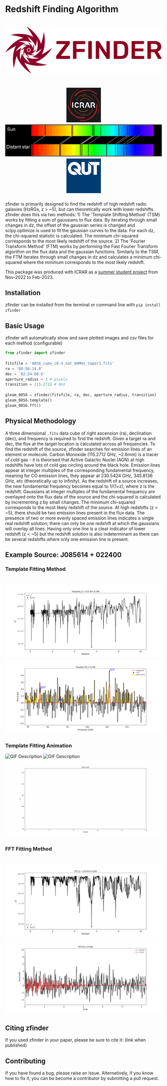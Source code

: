# Redshift Finding Algorithm

<h1 align="left">
  <img src="./figures/Affiliations/zfinder-logo.png">
</h1>

<h1 align="center">
  <img src="./figures/Affiliations/icrar_logo.png" width="111">
  <img src="./figures/Affiliations/redshift.png" width="550">
  <img src="./figures/Affiliations/qut_logo.jpg" width="111">
</h1>

zfinder is primarily designed to find the redshift of high redshift radio galaxies (HzRGs, z > ~5), but can theoretically work with lower redshifts. zfinder does this via two methods: 1) The 'Template Shifting Method' (TSM) works by fitting a sum of gaussians to flux data. By iterating through small changes in dz, the offset of the gaussian series is changed and scipy.optimize is used to fit the gaussian curves to the data. For each dz, the chi-squared statistic is calculated. The minimum chi-squared corresponds to the most likely redshift of the source. 2) The 'Fourier Transform Method' (FTM) works by performing the Fast Fourier Transform algorithm on the flux data and the gaussian functions. Similarly to the TSM, the FTM iterates through small changes in dz and calculates a minimum chi-squared where the minimum corresponds to the most likely redshift.

This package was produced with ICRAR as a [summer student project](https://www.icrar.org/study-with-icrar/studentships/2022-studentship-projects/monster-black-holes-at-the-dawn-of-time/) from Nov-2022 to Feb-2023.

Installation
----------
zfinder can be installed from the terminal or command line with `pip install zfinder`

Basic Usage
-----------

zfinder will automatically show and save plotted images and csv files for each method (configurable)

```python
from zfinder import zfinder

fitsfile = '0856_cube_c0.4_nat_80MHz_taper3.fits'
ra = '08:56:14.8'
dec = '02:24:00.6'
aperture_radius = 3 # pixels
transition = 115.2712 # GHz

gleam_0856 = zfinder(fitsfile, ra, dec, aperture_radius, transition)
gleam_0856.template()
gleam_0856.fft()
```

Physical Methodology
----------

A three dimensional `.fits` data cube of right ascension (ra), declination (dec), and frequency is required to find the redshift. Given a target ra and dec, the flux at the target location is calculated across all frequencies. To find the redshift of the source, zfinder searches for emission lines of an element or molecule. Carbon Monoxide (115.2712 GHz, ~2.6mm) is a tracer of cold gas - it is theorised that Active Galactic Nuclei (AGN) at high redshifts have lots of cold gas circling around the black hole. Emission lines appear at integer multiples of the corresponding fundamental frequency, meaning for CO emission lines, they appear at 230.5424 GHz, 345.8136 GHz, etc (theoretically up to infinity). As the redshift of a source increases, the new fundamental frequency becomes equal to 1/(1+z), where z is the redshift. Gaussians at integer multiples of the fundamental frequency are overlayed onto the flux data of the source and the chi-squared is calculated by incrementing z by small changes. The minimum chi-squared corresponds to the most likely redshift of the source. At high redshifts (z > ~5), there should be two emission lines present in the flux data. The presence of two or more evenly spaced emission lines indicates a single real redshift solution; there can only be one redshift at which the gaussians will overlay all lines. Having only one line is a clear indicator of lower redshift (z < ~5) but the redshift solution is also indeterminant as there can be several redshifts where only one emission line is present.

Example Source: J085614 + 022400
----------

### Template Fitting Method
<h1 align="left">
  <img src="./figures/template_chi2.png">
  <img src="./figures/template_flux.png">
</h1>

### Template Fitting Animation 
![GIF Description](https://github.com/daniel-lyon/zfinder/blob/main/figures/Animations/flux_animation.gif)
![GIF Description](https://github.com/daniel-lyon/zfinder/blob/main/figures/Animations/redshift_animation.gif)
![GIF Description](https://github.com/daniel-lyon/zfinder/blob/main/figures/Animations/chi2_animation.gif)


### FFT Fitting Method
<h1 align="left">
  <img src="./figures/fft_chi2.png">
  <img src="./figures/fft_flux.png">
</h1>

Citing zfinder
----------
If you used zfinder in your paper, please be sure to cite it: (link when published)

Contributing
----------
If you have found a bug, please raise an issue. Alternatively, if you know how to fix it, you can be become a contributor by submitting a pull request.
